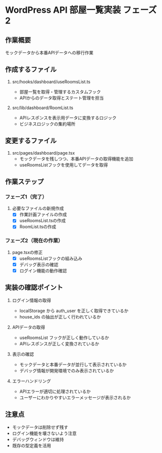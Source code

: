 # WordPress API 部屋一覧実装 フェーズ2

## 作業概要
モックデータから本番APIデータへの移行作業

## 作成するファイル
1. src/hooks/dashboard/useRoomsList.ts
   - 部屋一覧を取得・管理するカスタムフック
   - APIからのデータ取得とステート管理を担当

2. src/lib/dashboard/RoomList.ts
   - APIレスポンスを表示用データに変換するロジック
   - ビジネスロジックの集約場所

## 変更するファイル
1. src/pages/dashboard/page.tsx
   - モックデータを残しつつ、本番APIデータの取得機能を追加
   - useRoomsListフックを使用してデータを取得

## 作業ステップ
### フェーズ1（完了）
1. 必要なファイルの新規作成
   - [x] 作業計画ファイルの作成
   - [x] useRoomsList.tsの作成
   - [x] RoomList.tsの作成

### フェーズ2（現在の作業）
1. page.tsxの修正
   - [x] useRoomsListフックの組み込み
   - [x] デバッグ表示の確認
   - [x] ログイン機能の動作確認

## 実装の確認ポイント
1. ログイン情報の取得
   - localStorage から auth_user を正しく取得できているか
   - house_ids の抽出が正しく行われているか

2. APIデータの取得
   - useRoomsList フックが正しく動作しているか
   - APIレスポンスが正しく変換されているか

3. 表示の確認
   - モックデータと本番データが並行して表示されているか
   - デバッグ情報が開発環境でのみ表示されているか

4. エラーハンドリング
   - APIエラーが適切に処理されているか
   - ユーザーにわかりやすいエラーメッセージが表示されるか

## 注意点
- モックデータは削除せず残す
- ログイン機能を壊さないよう注意
- デバッグウィンドウは維持
- 既存の型定義を活用 